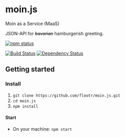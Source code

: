 # moin.js
Moin as a Service (MaaS)

JSON-API for ~~bavarian~~ hamburgerish greeting.

[![npm status](https://nodei.co/npm/moin.js.svg?downloads=true&stars=true)](https://npmjs.org/package/moin.js)

[![Build Status](https://travis-ci.org/flootr/moin.js.svg)](https://travis-ci.org/flootr/moin.js)
[![Dependency Status](https://david-dm.org/flootr/moin.js.svg)](https://david-dm.org/flootr/moin.js)

## Getting started

### Install

1. `git clone https://github.com/flootr/moin.js.git`
2. `cd moin.js`
3. `npm install`

#### Start

- On your machine: `npm start`

